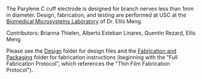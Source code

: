The Parylene C cuff electrode is designed for branch nerves less than 1mm in diameter. Design, fabrication, and testing are performed at USC at the [Biomedical Microsystems Laboratory](http://biomems.usc.edu/) of Dr. Ellis Meng.

Contributors: Brianna Thielen, Alberto Esteban Linares, Quentin Rezard, Ellis Meng

Please see the [Design](https://github.com/CARSSCenter/Device/tree/main/Parylene%20Cuff%20Electrode/Design) folder for design files and the [Fabrication and Packaging](https://github.com/CARSSCenter/Device/tree/main/Parylene%20Cuff%20Electrode/Fabrication%20and%20Packaging) folder for fabrication instructions (beginning with the "Full Fabrication Protocol", which references the "Thin Film Fabrication Protocol").
